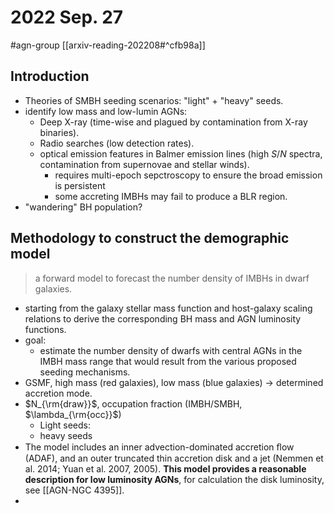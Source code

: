 # 2022 Sep. 27
#agn-group [[arxiv-reading-202208#^cfb98a]]

## Introduction 
- Theories of SMBH seeding scenarios: "light" + "heavy" seeds.
- identify low mass and low-lumin AGNs: 
	- Deep X-ray (time-wise and plagued by contamination from X-ray binaries).
	- Radio searches (low detection rates).
	- optical emission features in Balmer emission lines (high $S/N$ spectra, contamination from supernovae and stellar winds).
		- requires multi-epoch sepctroscopy to ensure the broad emission is persistent
		- some accreting IMBHs may fail to produce a BLR region.
- "wandering" BH population?


## Methodology to construct the demographic model
> a forward model to forecast the number density of IMBHs in dwarf galaxies.
- starting from the galaxy stellar mass function and host-galaxy scaling relations to derive the corresponding BH mass and AGN luminosity functions.
- goal: 
	- estimate the number density of dwarfs with central AGNs in the IMBH mass range that would result from the various proposed seeding mechanisms.
- GSMF, high mass (red galaxies), low mass (blue galaxies) -> determined accretion mode.
- $N_{\rm{draw}}$, occupation fraction (IMBH/SMBH, $\lambda_{\rm{occ}}$)
	- Light seeds: 
	- heavy seeds
- The model includes an inner advection-dominated accretion ﬂow (ADAF), and an outer truncated thin accretion disk and a jet (Nemmen et al. 2014; Yuan et al. 2007, 2005). **This model provides a reasonable description for low luminosity AGNs**, for calculation the disk luminosity, see [[AGN-NGC 4395]].
- 